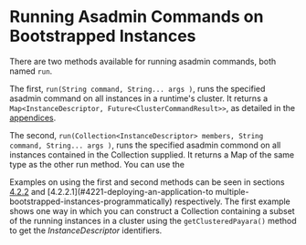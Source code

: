 # Running Asadmin Commands on Bootstrapped Instances
There are two methods available for running asadmin commands, both named `run`.

The first, `run(String command, String... args )`, runs the specified asadmin command on all instances in a runtime's cluster. It returns a `Map<InstanceDescriptor, Future<ClusterCommandResult>>`, as detailed in the [appendices](#13224-run-methods).

The second, `run(Collection<InstanceDescriptor> members, String command, String... args )`, runs the specified asadmin commond on all instances contained in the Collection supplied. It returns a Map of the same type as the other run method. You can use the 

Examples on using the first and second methods can be seen in sections [4.2.2](#422-deploying-an-application-programmatically-to-a-bootstrapped-instance) and [4.2.2.1](#4221-deploying-an-application-to multiple-bootstrapped-instances-programmatically) respectively. The first example shows one way in which you can construct a Collection containing a subset of the running instances in a cluster using the `getClusteredPayara()` method to get the _InstanceDescriptor_ identifiers.
